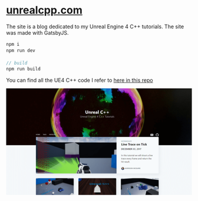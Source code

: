 # [unrealcpp.com](https://unrealcpp.com/)

The site is a blog dedicated to my Unreal Engine 4 C++ tutorials. The site was made with GatsbyJS.

```js
npm i
npm run dev

// build
npm run build
```

You can find all the UE4 C++ code I refer to [here in this repo](https://github.com/Harrison1/unrealcpp)

[![screenshot](screenshot.png "screenshot")](https://unrealcpp.com)